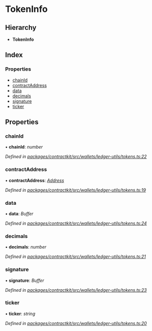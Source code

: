 # TokenInfo

## Hierarchy

* **TokenInfo**

## Index

### Properties

* [chainId]()
* [contractAddress]()
* [data]()
* [decimals]()
* [signature]()
* [ticker]()

## Properties

### chainId

• **chainId**: _number_

_Defined in_ [_packages/contractkit/src/wallets/ledger-utils/tokens.ts:22_](https://github.com/celo-org/celo-monorepo/blob/master/packages/contractkit/src/wallets/ledger-utils/tokens.ts#L22)

### contractAddress

• **contractAddress**: [_Address_]()

_Defined in_ [_packages/contractkit/src/wallets/ledger-utils/tokens.ts:19_](https://github.com/celo-org/celo-monorepo/blob/master/packages/contractkit/src/wallets/ledger-utils/tokens.ts#L19)

### data

• **data**: _Buffer_

_Defined in_ [_packages/contractkit/src/wallets/ledger-utils/tokens.ts:24_](https://github.com/celo-org/celo-monorepo/blob/master/packages/contractkit/src/wallets/ledger-utils/tokens.ts#L24)

### decimals

• **decimals**: _number_

_Defined in_ [_packages/contractkit/src/wallets/ledger-utils/tokens.ts:21_](https://github.com/celo-org/celo-monorepo/blob/master/packages/contractkit/src/wallets/ledger-utils/tokens.ts#L21)

### signature

• **signature**: _Buffer_

_Defined in_ [_packages/contractkit/src/wallets/ledger-utils/tokens.ts:23_](https://github.com/celo-org/celo-monorepo/blob/master/packages/contractkit/src/wallets/ledger-utils/tokens.ts#L23)

### ticker

• **ticker**: _string_

_Defined in_ [_packages/contractkit/src/wallets/ledger-utils/tokens.ts:20_](https://github.com/celo-org/celo-monorepo/blob/master/packages/contractkit/src/wallets/ledger-utils/tokens.ts#L20)

